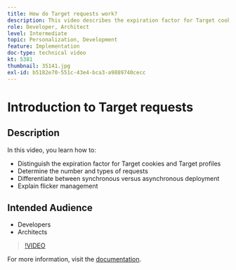 ```yaml
---
title: How do Target requests work?
description: This video describes the expiration factor for Target cookies and Target profiles. Learn how to determine the number and types of Target requests, differentiate between synchronous versus asynchronous deployment, and explain flicker management.
role: Developer, Architect
level: Intermediate
topic: Personalization, Development
feature: Implementation
doc-type: technical video
kt: 5381
thumbnail: 35141.jpg
exl-id: b5182e70-551c-43e4-bca3-a9889740cecc
---
```

# Introduction to Target requests

## Description

In this video, you learn how to:

* Distinguish the expiration factor for Target cookies and Target profiles
* Determine the number and types of requests
* Differentiate between synchronous versus asynchronous deployment
* Explain flicker management

## Intended Audience

* Developers
* Architects

>[!VIDEO](https://video.tv.adobe.com/v/35141/?quality=12)

For more information, visit the [documentation](https://experienceleague.adobe.com/docs/target/using/implement-target/implementing-target.html?lang=en).
